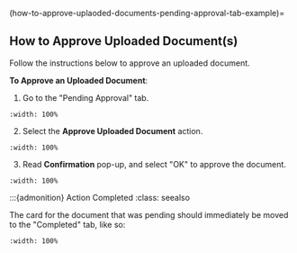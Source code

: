 (how-to-approve-uplaoded-documents-pending-approval-tab-example)=
## How to Approve Uploaded Document(s)

Follow the instructions below to approve an uploaded document. 

**To Approve an Uploaded Document**:

1. Go to the "Pending Approval" tab. 

```{lazyfigure} ../../../../../_static/solo_app/Document/universal/view-detail/Homepage/view-more-details-page-pending-approval-tab-selection.webp
:width: 100%
```

2. Select the **Approve Uploaded Document** action.

```{lazyfigure} ../../../../../_static/solo_app/Document/universal/view-detail/Homepage/view-more-details-page-pending-approval-action-selection.webp
:width: 100%
```

3. Read **Confirmation** pop-up, and select "OK" to approve the document.

```{lazyfigure} ../../../../../_static/solo_app/Document/universal/view-detail/Homepage/view-more-details-page-confirmation-pop-up-OK.webp
:width: 100%
```

:::{admonition}  Action Completed
:class: seealso

The card for the document that was pending should immediately be moved to the "Completed" tab, like so:

```{lazyfigure} ../../../../../_static/solo_app/Document/universal/view-detail/Homepage/pending-approval-to-complete.webp
:width: 100%
```
